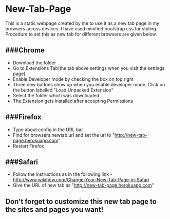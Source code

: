 # New-Tab-Page
This is a static webpage created by me to use it as a new tab page in my browsers across devices. I have used minified bootstrap css for styling.
Procedure to set this as new tab for different browsers are given below.

###Chrome
--------
* Download the folder
* Go to Extensions Tab(the tab above settings when you visit the settings page)
* Enable Developer mode by checking the box on top right
* Three new buttons show up when you enable developer mode. Click on the button labelled "Load Unpacked Extension"
* Select the folder which was downloaded
* The Extension gets installed after accepting Permissions

###Firefox
--------
* Type about:config in the URL bar
* Find for browsers.newtab.url and set the url to "http://new-tab-page.herokuapp.com"
* Restart Firefox

###Safari
--------
* Follow the instructions as in the following link - http://www.wikihow.com/Change-Your-New-Tab-Page-in-Safari
* Give the URL of new tab as "http://new-tab-page.herokuapp.com"

Don't forget to customize this new tab page to the sites and pages you want!
--------
